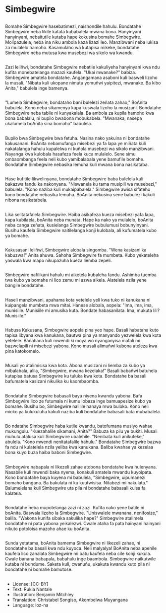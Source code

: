 # Simbegwire

##
Bomahe Simbegwire hasebatimezi, naishondile hahulu. Bondatahe Simbegwire neba likile katata kubabalela mwana bona. Hanyinyani hanyinyani, nebaitutile kutaba hape kokusina bomahe Simbegwire. Molipazulela, neba ina niku ambola kaza lizazi leo. Manzibwani neba lukisa za mulalelo hamoho. Kasamulaho wa kutapisa mikeke, bondatahe Simbegwire neba mutusa kwa musebezi wa sikolo wa kwandu.

##
Zazi leliñwi, bondatahe Simbegwire nebatile kakuliyeha hanyinyani kwa ndu kufita monebatelanga mazazi kaufela. "Ukai mwanake?" babiza. Simbegwire amatela bondatahe. Angangamana asaboni kuli basweli lizoho la musali. "Nibata kuli ukopane nimutu yomuñwi yaipitezi, mwanake. Ba kibo Anita," babulela inge bamenya.

##
"Lumela Simbegwire, bondataho bani bulelezi zeñata zahao," BoAnita babulela. Kono neba sikamenya kapa kuswala lizoho la musizani. Bondatahe Simbegwire neba tabile ni kunyakalala. Ba ambola za kupila hamoho kwa bona babalalu, ni bupilo bwabona mobukabela. "Mwanaka, nasepa ukalumela boAnita sina bomaho" babulela.

##
Bupilo bwa Simbegwire bwa fetuha. Nasina nako yakuina ni bondatahe kakusanani. BoAnita nebamufanga misebezi ya fa lapa ye miñata kuli nakatalanga hahulu kupalelwa ni kuñola musebezi wa sikolo manzibwani. Nayanga kwa kulobala hasafeza feela kuca mulalelo. Sene simu ombaombanga feela neli kubo yamibalabala yene bamufile bomahe. Bondatahe Simbegwire nebasika lemuha kuli mwana bona nasikataba.

##
Hase kufitile likwelinyana, bondatahe Simbegwire baba bulelela kuli bakazwa fandu ka nakonyana. "Niswanela ku tama musipili wa musebezi," babulela. "Kono naziba kuli mukaipabalela." Simbegwire awisa sifateho kono bondatahe nebasika lemuha. BoAnita nekusina sene babulezi kakuli nibona nesikatabela.

##
Lika selitatafalela Simbegwire. Haiba asikafeza kueza misebezi yafa lapa, kapa kubilaela, boAnita neba munata. Hape ka nako ya mulalelo, boAnita neba canga zeñata, kusielanga Simbegwire bubulumusi bobunyinyani. Busihu kaufela Simbegwire naitilelanga konji kulobala, ali kufumatela kubo ya bomahe.

##
Kakusasani leliñwi, Simbegwire alobala singomba. "Wena kasizani ka kabuzwa!" Anita ahuwa. Sahoha Simbegwire fa mumbeta. Kubo yekateleha yaswala kwa mapo nikupazuha kueza liemba zepeli.

##
Simbegwire nafilikani hahulu mi aiketela kubaleha fandu. Ashimba tuemba twa kubo ya bomahe ni lico zemu mi azwa aikela. Alatelela nzila yene bangile bondatahe.

##
Haseli manzibwani, apahama kota yetelele yeli kwa tuko ni kanukana ni kuipangela mumbeta mwa mitai. Hanese alobala, aopela: "Ima, ima, ima, munisiile. Munisiile mi amusika kuta. Bondate habasanilata. Ima, mukuta lili? Munisiile."

##
Habusa Kakusana, Simbegwire aopela pina yeo hape. Basali habataha kuto tapisa libyana kwa kanukana, bautwa pina ya manyando yezwelela kwa kota yetelele. Banahana kuli mwendi ki moya wo nyanganyisa matali mi bazwelapili ni misebezi yabona. Kono musali alimuñwi kubona ateleza kwa pina katokomelo.

##
Musali yo atalimisisa kwa kota. Abona musizani ni liemba za kubo ya mibalabala, alila, "Simbegwire, mwana kezelaka!" Basali babañwi batuhela kutapisa batusa Simbegwire ku tuluka kwa kota. Bondatahe ba basali bafumatela kasizani nikulika ku kaombaomba.

##
Bondatahe Simbegwire babasali baya niyena kwandu yabona. Bafa Simbegwire lico ze futumala ni kumu lobaza inge bamuapesize kubo ya bomahe. Busihu bo, Simbegwire nalilile hanaya mwa buloko. Kono neli mioko ya kulukuluha kakuli naziba kuli bondatahe babasali bata mubabalela.

##
Bo ndatahe Simbegwire haba kutile kwandu, batofumana musiyo wahae mukungulu. "Kuezahalile sikamani, Anita?" Babuza ka pilu ye bukiti. Musali muhulu atalusa kuli Simbegwire ubalehile. "Nenibata kuli anikuteke," abulela. "Kono mwendi nenitatafalile hahulu." Bondatahe Simbegwire bazwa fa ndu ni kulatelela nzila yeliba kwa kanukana. Baliba kwahae ya kezelaa bona kuyo buza haiba baboni Simbegwire.

##
Simbegwire nabapala ni likezeli zahae atobona bondatahe kwa hulenyana. Nasabile kuli mwendi baka nyema, konakuli amatela mwandu kuyoipata. Kono bondatahe baya kuyena mi babulela, "Simbegwire, uipumanezi bomaho bangana. Ba bakulata ni ku kuutwisisa. Nitabezi mi nakulata." Balumelelana kuli Simbegwire uta pila ni bondatahe babasali kuisa fa kalatela.

##
Bondatahe neba mupotelanga zazi ni zazi. Kufita nako yene batile ni boAnita. Baswala lizoho la Simbegwire. "Uniswalele mwanana, nenifosize," balila. "Wakona kunifa sibaka sakulika hape?" Simbegwire atalimela bondatahe ni pata yabona yeikalezwi. Cwale ataha fa pata hainyani hainyani nikuto potoloisa mazoho ahae ku boAnita.

##
Sunda yetatama, boAnita bamema Simbegwire ni likezeli zahae, ni bondatahe ba basali kwa ndu kuyoca. Neli malyalya! BoAnita neba apehile kaufela lico zanalata Simbegwire mi batu kaufela neba cile konji kukula. Cwale banana babapala, babahulu inge baambola. Simbegwire naikutwile kutaba ni bundume. Saketa kuli, cwanuñu, ukakuta kwandu kuto pila ni bondatahe ni bomahe bamutose.

##
* License: [CC-BY]
* Text: Rukia Nantale
* Illustration: Benjamin Mitchley
* Translation: Christabel Songiso, Akombelwa Muyangana
* Language: loz-na
